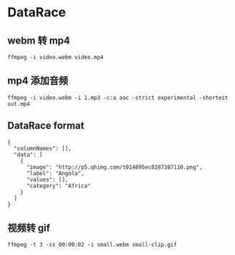 # DataRace

## webm 转 mp4

```
ffmpeg -i video.webm video.mp4
```

## mp4 添加音频

```
ffmpeg -i video.webm -i 1.mp3 -c:a aac -strict experimental -shortest out.mp4
```

## DataRace format

```
{
  "columnNames": [],
  "data": [
    {
      "image": "http://p5.qhimg.com/t014895ec8287387110.png",
      "label": "Angola",
      "values": [],
      "category": "Africa"
    }
  ]
}
```

## 视频转 gif

```
ffmpeg -t 3 -ss 00:00:02 -i small.webm small-clip.gif
```